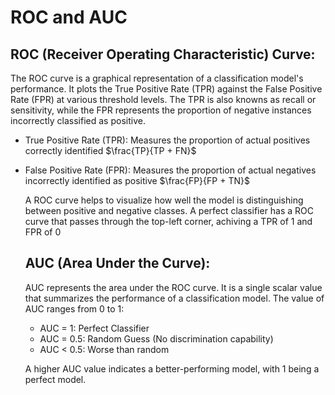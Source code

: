 # ROC and AUC

## ROC (Receiver Operating Characteristic) Curve:

The ROC curve is a graphical representation of a classification model's performance. It plots the True Positive Rate (TPR) against the False Positive Rate (FPR) at various threshold levels. The TPR is also knowns as recall or sensitivity, while the FPR represents the proportion of negative instances incorrectly classified as positive.

- True Positive Rate (TPR): Measures the proportion of actual positives correctly identified
  $\frac{TP}{TP + FN}$
- False Positive Rate (FPR): Measures the proportion of actual negatives incorrectly identified as positive
  $\frac{FP}{FP + TN}$

  A ROC curve helps to visualize how well the model is distinguishing between positive and negative classes. A perfect classifier has a ROC curve that passes through the top-left corner, achiving a TPR of 1 and FPR of 0

  ## AUC (Area Under the Curve):
  
  AUC represents the area under the ROC curve. It is a single scalar value that summarizes the performance of a classification model. The value of AUC ranges from 0 to 1:
  - AUC = 1: Perfect Classifier
  - AUC = 0.5: Random Guess (No discrimination capability)
  - AUC < 0.5: Worse than random

  A higher AUC value indicates a better-performing model, with 1 being a perfect model.
